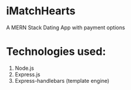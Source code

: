 # iMatchHearts

A MERN Stack Dating App with payment options

# Technologies used:

1. Node.js
2. Express.js
3. Express-handlebars (template engine)
